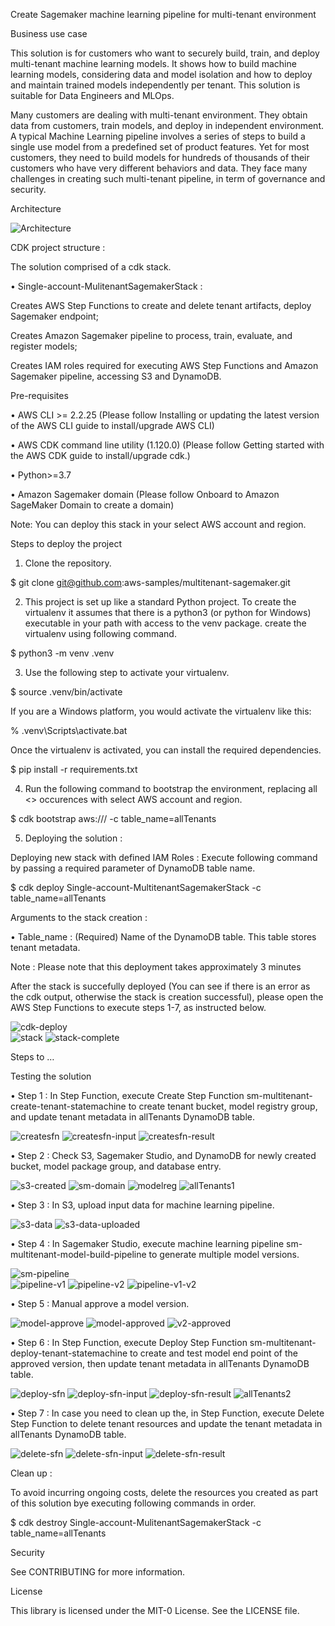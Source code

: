 Create Sagemaker machine learning pipeline for multi-tenant environment

Business use case

This solution is for customers who want to securely build, train, and deploy multi-tenant machine learning models. It shows how to build machine learning models, considering data and model isolation and how to deploy and maintain trained models independently per tenant. This solution is suitable for Data Engineers and MLOps.

Many customers are dealing with multi-tenant environment. They obtain data from customers, train models, and deploy in independent environment. A typical Machine Learning pipeline involves a series of steps to build a single use model from a predefined set of product features. Yet for most customers, they need to build models for hundreds of thousands of their customers who have very different behaviors and data. They face many challenges in creating such multi-tenant pipeline, in term of governance and security.

Architecture

![Architecture](./images/Architecture.jpg)   

CDK project structure :

The solution comprised of a cdk stack.

•	Single-account-MulitenantSagemakerStack : 

Creates AWS Step Functions to create and delete tenant artifacts, deploy Sagemaker endpoint; 

Creates Amazon Sagemaker pipeline to process, train, evaluate, and register models; 

Creates IAM roles required for executing AWS Step Functions and Amazon Sagemaker pipeline, accessing S3 and DynamoDB.

Pre-requisites

•	AWS CLI >= 2.2.25 (Please follow Installing or updating the latest version of the AWS CLI guide to install/upgrade AWS CLI)

•	AWS CDK command line utility (1.120.0) (Please follow Getting started with the AWS CDK guide to install/upgrade cdk.)

•	Python>=3.7

•	Amazon Sagemaker domain (Please follow Onboard to Amazon SageMaker Domain to create a domain)

Note: You can deploy this stack in your select AWS account and region.

Steps to deploy the project

1.	Clone the repository.

$ git clone git@github.com:aws-samples/multitenant-sagemaker.git

2.	This project is set up like a standard Python project. To create the virtualenv it assumes that there is a python3 (or python for Windows) executable in your path with access to the venv package. create the virtualenv using following command.

$ python3 -m venv .venv 

3.	Use the following step to activate your virtualenv.

$ source .venv/bin/activate

If you are a Windows platform, you would activate the virtualenv like this:

% .venv\Scripts\activate.bat

Once the virtualenv is activated, you can install the required dependencies.

$ pip install -r requirements.txt

4.	Run the following command to bootstrap the environment, replacing all <> occurences with select AWS account and region.

$ cdk bootstrap aws://<aws-account>/<region> -c table_name=allTenants

5.	Deploying the solution :

Deploying new stack with defined IAM Roles : Execute following command by passing a required parameter of DynamoDB table name.

$ cdk deploy Single-account-MultitenantSagemakerStack -c table_name=allTenants

Arguments to the stack creation :

•	Table_name : (Required) Name of the DynamoDB table. This table stores tenant metadata.

Note : Please note that this deployment takes approximately 3 minutes

After the stack is succefully deployed (You can see if there is an error as the cdk output, otherwise the stack is creation successful), please open the AWS Step Functions to execute steps 1-7, as instructed below.

![cdk-deploy](./images/cdk-deploy.jpg)   
![stack](./images/stack.jpg) 
![stack-complete](./images/stack-complete.jpg) 

Steps to …

Testing the solution

•	Step 1 : In Step Function, execute Create Step Function sm-multitenant-create-tenant-statemachine to create tenant bucket, model registry group, and update tenant metadata in allTenants DynamoDB table.

![createsfn](./images/create-sfn.jpg) 
![createsfn-input](./images/create-sfn-input.jpg) 
![createsfn-result](./images/create-sfn-result.jpg) 
 
•	Step 2 : Check S3, Sagemaker Studio, and DynamoDB for newly created bucket, model package group, and database entry.

![s3-created](./images/bucket-created.jpg) 
![sm-domain](./images/sm-domain.jpg)
![modelreg](./images/modelreg.jpg)
![allTenants1](./images/allTenants1.jpg) 
 
•	Step 3 : In S3, upload input data for machine learning pipeline.

![s3-data](./images/s3-data.jpg) 
![s3-data-uploaded](./images/s3-data-uploaded.jpg) 

•	Step 4 : In Sagemaker Studio, execute machine learning pipeline sm-multitenant-model-build-pipeline to generate multiple model versions.

![sm-pipeline](./images/sm-pipeline.jpg)  
![pipeline-v1](./images/pipeline-v1.jpg)
![pipeline-v2](./images/pipeline-v2.jpg)
![pipeline-v1-v2](./images/pipeline-v1-v2.jpg)
  
•	Step 5 : Manual approve a model version.

![model-approve](./images/model-approve.jpg)
![model-approved](./images/model-approved.jpg)
![v2-approved](./imagesv2-approved.jpg)
 
•	Step 6 : In Step Function, execute Deploy Step Function sm-multitenant-deploy-tenant-statemachine to create and test model end point of the approved version, then update tenant metadata in allTenants DynamoDB table.

![deploy-sfn](./images/deploy-sfn.jpg) 
![deploy-sfn-input](./images/deploy-sfn-input.jpg) 
![deploy-sfn-result](./images/deploy-sfn-result.jpg) 
![allTenants2](./images/allTenants2.jpg) 

•	Step 7 : In case you need to clean up the, in Step Function, execute Delete Step Function to delete tenant resources and update the tenant metadata in allTenants DynamoDB table.

![delete-sfn](./images/delete-sfn.jpg) 
![delete-sfn-input](./images/delete-sfn-input.jpg) 
![delete-sfn-result](./images/delete-sfn-result.jpg) 
 
Clean up :

To avoid incurring ongoing costs, delete the resources you created as part of this solution bye executing following commands in order.

$ cdk destroy Single-account-MulitenantSagemakerStack -c table_name=allTenants

Security

See CONTRIBUTING for more information.

License

This library is licensed under the MIT-0 License. See the LICENSE file.

